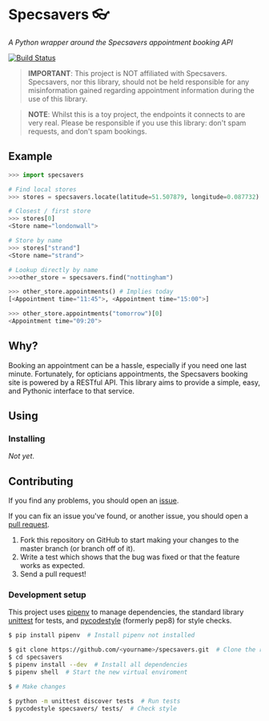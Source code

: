 # Specsavers :eyeglasses:
_A Python wrapper around the Specsavers appointment booking API_

[![Build Status](https://travis-ci.org/alxwrd/specsavers.svg?branch=master)](https://travis-ci.org/alxwrd/specsavers)

> **IMPORTANT**: This project is NOT affiliated with Specsavers. Specsavers, nor this
library, should not be held responsible for any misinformation gained regarding
appointment information during the use of this library. 

> **NOTE**: Whilst this is a toy project, the endpoints it connects to are very real.
Please be responsible if you use this library: don't spam requests, and don't spam bookings.

## Example

```python
>>> import specsavers

# Find local stores
>>> stores = specsavers.locate(latitude=51.507879, longitude=0.087732)

# Closest / first store
>>> stores[0]
<Store name="londonwall">

# Store by name
>>> stores["strand"]
<Store name="strand">

# Lookup directly by name
>>>other_store = specsavers.find("nottingham")

>>> other_store.appointments() # Implies today
[<Appointment time="11:45">, <Appointment time="15:00">]

>>> other_store.appointments("tomorrow")[0]
<Appointment time="09:20">
```

## Why?

Booking an appointment can be a hassle, especially if you need one last minute.
Fortunately, for opticians appointments, the Specsavers booking site is
powered by a RESTful API. This library aims to provide a simple, easy, and
Pythonic interface to that service.


## Using

### Installing

_Not yet_.


## Contributing

If you find any problems, you should open an
[issue](https://github.com/alxwrd/specsavers/issues).

If you can fix an issue you've found, or another issue, you should open
a [pull request](https://github.com/alxwrd/specsavers/pulls).

1. Fork this repository on GitHub to start making your changes to the master
branch (or branch off of it).
2. Write a test which shows that the bug was fixed or that the feature works as expected.
3. Send a pull request!

### Development setup

This project uses [pipenv](https://docs.pipenv.org/) to manage
dependencies, the standard library [unittest](https://docs.python.org/3/library/unittest.html)
for tests, and [pycodestyle](https://github.com/PyCQA/pycodestyle) (formerly pep8)
for style checks.

```bash
$ pip install pipenv  # Install pipenv not installed

$ git clone https://github.com/<yourname>/specsavers.git  # Clone the repo from your fork
$ cd specsavers
$ pipenv install --dev  # Install all dependencies
$ pipenv shell  # Start the new virtual enviroment

$ # Make changes

$ python -m unittest discover tests  # Run tests
$ pycodestyle specsavers/ tests/  # Check style
```
